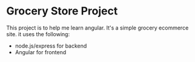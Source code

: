 # Grocery Store Project
This project is to help me learn angular. It's a simple grocery ecommerce site. it uses the following:
- node.js/express for backend
- Angular for frontend
